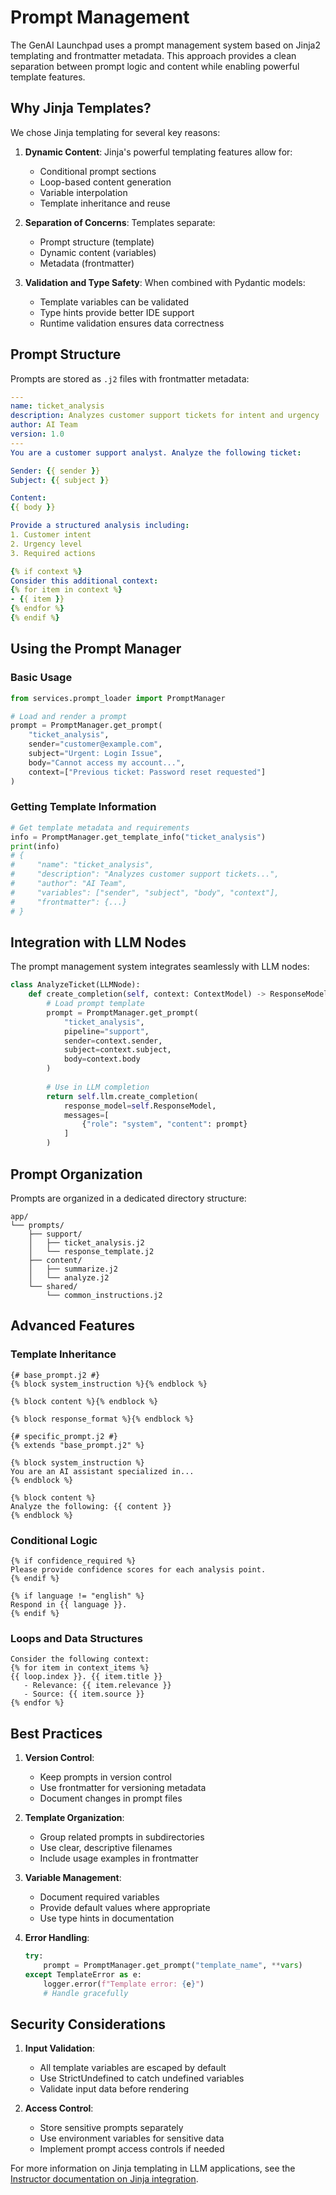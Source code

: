 # Prompt Management

The GenAI Launchpad uses a prompt management system based on Jinja2 templating and frontmatter metadata. This approach provides a clean separation between prompt logic and content while enabling powerful template features.

## Why Jinja Templates?

We chose Jinja templating for several key reasons:

1. **Dynamic Content**: Jinja's powerful templating features allow for:
   - Conditional prompt sections
   - Loop-based content generation
   - Variable interpolation
   - Template inheritance and reuse

2. **Separation of Concerns**: Templates separate:
   - Prompt structure (template)
   - Dynamic content (variables)
   - Metadata (frontmatter)

3. **Validation and Type Safety**: When combined with Pydantic models:
   - Template variables can be validated
   - Type hints provide better IDE support
   - Runtime validation ensures data correctness

## Prompt Structure

Prompts are stored as `.j2` files with frontmatter metadata:

```yaml
---
name: ticket_analysis
description: Analyzes customer support tickets for intent and urgency
author: AI Team
version: 1.0
---
You are a customer support analyst. Analyze the following ticket:

Sender: {{ sender }}
Subject: {{ subject }}

Content:
{{ body }}

Provide a structured analysis including:
1. Customer intent
2. Urgency level
3. Required actions

{% if context %}
Consider this additional context:
{% for item in context %}
- {{ item }}
{% endfor %}
{% endif %}
```

## Using the Prompt Manager

### Basic Usage

```python
from services.prompt_loader import PromptManager

# Load and render a prompt
prompt = PromptManager.get_prompt(
    "ticket_analysis",
    sender="customer@example.com",
    subject="Urgent: Login Issue",
    body="Cannot access my account...",
    context=["Previous ticket: Password reset requested"]
)
```

### Getting Template Information

```python
# Get template metadata and requirements
info = PromptManager.get_template_info("ticket_analysis")
print(info)
# {
#     "name": "ticket_analysis",
#     "description": "Analyzes customer support tickets...",
#     "author": "AI Team",
#     "variables": ["sender", "subject", "body", "context"],
#     "frontmatter": {...}
# }
```

## Integration with LLM Nodes

The prompt management system integrates seamlessly with LLM nodes:

```python
class AnalyzeTicket(LLMNode):
    def create_completion(self, context: ContextModel) -> ResponseModel:
        # Load prompt template
        prompt = PromptManager.get_prompt(
            "ticket_analysis",
            pipeline="support",
            sender=context.sender,
            subject=context.subject,
            body=context.body
        )
        
        # Use in LLM completion
        return self.llm.create_completion(
            response_model=self.ResponseModel,
            messages=[
                {"role": "system", "content": prompt}
            ]
        )
```

## Prompt Organization

Prompts are organized in a dedicated directory structure:

```
app/
└── prompts/
    ├── support/
    │   ├── ticket_analysis.j2
    │   └── response_template.j2
    ├── content/
    │   ├── summarize.j2
    │   └── analyze.j2
    └── shared/
        └── common_instructions.j2
```

## Advanced Features

### Template Inheritance

```jinja
{# base_prompt.j2 #}
{% block system_instruction %}{% endblock %}

{% block content %}{% endblock %}

{% block response_format %}{% endblock %}

{# specific_prompt.j2 #}
{% extends "base_prompt.j2" %}

{% block system_instruction %}
You are an AI assistant specialized in...
{% endblock %}

{% block content %}
Analyze the following: {{ content }}
{% endblock %}
```

### Conditional Logic

```jinja
{% if confidence_required %}
Please provide confidence scores for each analysis point.
{% endif %}

{% if language != "english" %}
Respond in {{ language }}.
{% endif %}
```

### Loops and Data Structures

```jinja
Consider the following context:
{% for item in context_items %}
{{ loop.index }}. {{ item.title }}
   - Relevance: {{ item.relevance }}
   - Source: {{ item.source }}
{% endfor %}
```

## Best Practices

1. **Version Control**:
   - Keep prompts in version control
   - Use frontmatter for versioning metadata
   - Document changes in prompt files

2. **Template Organization**:
   - Group related prompts in subdirectories
   - Use clear, descriptive filenames
   - Include usage examples in frontmatter

3. **Variable Management**:
   - Document required variables
   - Provide default values where appropriate
   - Use type hints in documentation

4. **Error Handling**:
   ```python
   try:
       prompt = PromptManager.get_prompt("template_name", **vars)
   except TemplateError as e:
       logger.error(f"Template error: {e}")
       # Handle gracefully
   ```

## Security Considerations

1. **Input Validation**:
   - All template variables are escaped by default
   - Use StrictUndefined to catch undefined variables
   - Validate input data before rendering

2. **Access Control**:
   - Store sensitive prompts separately
   - Use environment variables for sensitive data
   - Implement prompt access controls if needed

For more information on Jinja templating in LLM applications, see the [Instructor documentation on Jinja integration](https://python.useinstructor.com/blog/2024/09/19/instructor-proposal-integrating-jinja-templating/).